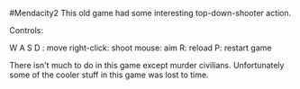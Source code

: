 #Mendacity2
This old game had some interesting top-down-shooter action.

Controls:

W A S D : move
right-click: shoot
mouse: aim
R: reload
P: restart game

There isn't much to do in this game except murder civilians. Unfortunately some of the cooler stuff in this game was lost to time.
